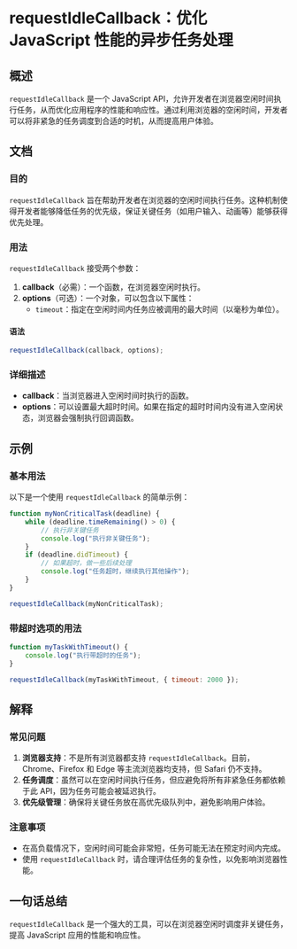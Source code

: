 <!--
Meta Description: # requestIdleCallback：优化 JavaScript 性能的异步任务处理 ## 概述 `requestIdleCallback` 是一个 JavaScript API，允许开发者在浏览器空闲时间执行任务，从而优化应用程序的性能和响应性。通过利用浏览器的空闲时间，开发者可以将非紧急的...
Meta Keywords: requestidlecallback, javascript, callback, options, deadline
-->

# requestIdleCallback：优化 JavaScript 性能的异步任务处理

## 概述
`requestIdleCallback` 是一个 JavaScript API，允许开发者在浏览器空闲时间执行任务，从而优化应用程序的性能和响应性。通过利用浏览器的空闲时间，开发者可以将非紧急的任务调度到合适的时机，从而提高用户体验。

## 文档
### 目的
`requestIdleCallback` 旨在帮助开发者在浏览器的空闲时间执行任务。这种机制使得开发者能够降低任务的优先级，保证关键任务（如用户输入、动画等）能够获得优先处理。

### 用法
`requestIdleCallback` 接受两个参数：
1. **callback**（必需）：一个函数，在浏览器空闲时执行。
2. **options**（可选）：一个对象，可以包含以下属性：
   - `timeout`：指定在空闲时间内任务应被调用的最大时间（以毫秒为单位）。

#### 语法
```javascript
requestIdleCallback(callback, options);
```

### 详细描述
- **callback**：当浏览器进入空闲时间时执行的函数。
- **options**：可以设置最大超时时间。如果在指定的超时时间内没有进入空闲状态，浏览器会强制执行回调函数。

## 示例
### 基本用法
以下是一个使用 `requestIdleCallback` 的简单示例：
```javascript
function myNonCriticalTask(deadline) {
    while (deadline.timeRemaining() > 0) {
        // 执行非关键任务
        console.log("执行非关键任务");
    }
    if (deadline.didTimeout) {
        // 如果超时，做一些后续处理
        console.log("任务超时，继续执行其他操作");
    }
}

requestIdleCallback(myNonCriticalTask);
```

### 带超时选项的用法
```javascript
function myTaskWithTimeout() {
    console.log("执行带超时的任务");
}

requestIdleCallback(myTaskWithTimeout, { timeout: 2000 });
```

## 解释
### 常见问题
1. **浏览器支持**：不是所有浏览器都支持 `requestIdleCallback`。目前，Chrome、Firefox 和 Edge 等主流浏览器均支持，但 Safari 仍不支持。
2. **任务调度**：虽然可以在空闲时间执行任务，但应避免将所有非紧急任务都依赖于此 API，因为任务可能会被延迟执行。
3. **优先级管理**：确保将关键任务放在高优先级队列中，避免影响用户体验。

### 注意事项
- 在高负载情况下，空闲时间可能会非常短，任务可能无法在预定时间内完成。
- 使用 `requestIdleCallback` 时，请合理评估任务的复杂性，以免影响浏览器性能。

## 一句话总结
`requestIdleCallback` 是一个强大的工具，可以在浏览器空闲时调度非关键任务，提高 JavaScript 应用的性能和响应性。